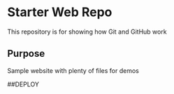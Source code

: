 # Starter Web Repo

This repository is for showing how Git and GitHub work

## Purpose

Sample website with plenty of files for demos

##DEPLOY